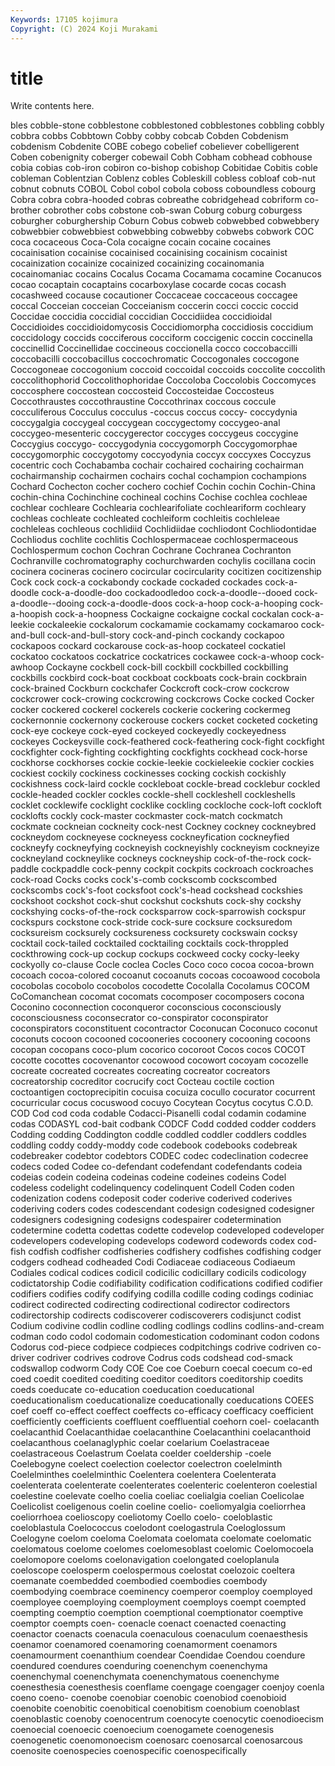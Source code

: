 ```yaml
---
Keywords: 17105 kojimura
Copyright: (C) 2024 Koji Murakami
---
```


# title

Write contents here.



bles cobble-stone cobblestone cobblestoned cobblestones
cobbling cobbly cobbra cobbs Cobbtown Cobby cobby cobcab Cobden Cobdenism
cobdenism Cobdenite COBE cobego cobelief cobeliever cobelligerent Coben cobenignity coberger
cobewail Cobh Cobham cobhead cobhouse cobia cobias cob-iron cobiron co-bishop
cobishop Cobitidae Cobitis coble cobleman Coblentzian Coblenz cobles Cobleskill cobless
cobloaf cob-nut cobnut cobnuts COBOL Cobol cobol cobola coboss coboundless
cobourg Cobra cobra cobra-hooded cobras cobreathe cobridgehead cobriform co-brother cobrother
cobs cobstone cob-swan Coburg coburg coburgess coburgher coburghership Coburn Cobus
cobweb cobwebbed cobwebbery cobwebbier cobwebbiest cobwebbing cobwebby cobwebs cobwork COC
coca cocaceous Coca-Cola cocaigne cocain cocaine cocaines cocainisation cocainise cocainised
cocainising cocainism cocainist cocainization cocainize cocainized cocainizing cocainomania cocainomaniac cocains
Cocalus Cocama Cocamama cocamine Cocanucos cocao cocaptain cocaptains cocarboxylase cocarde
cocas cocash cocashweed cocause cocautioner Coccaceae coccaceous coccagee coccal Cocceian
cocceian Cocceianism coccerin cocci coccic coccid Coccidae coccidia coccidial coccidian
Coccidiidea coccidioidal Coccidioides coccidioidomycosis Coccidiomorpha coccidiosis coccidium coccidology coccids cocciferous
cocciform coccigenic coccin coccinella coccinellid Coccinellidae coccineous coccionella cocco coccobaccilli
coccobacilli coccobacillus coccochromatic Coccogonales coccogone Coccogoneae coccogonium coccoid coccoidal coccoids
coccolite coccolith coccolithophorid Coccolithophoridae Coccoloba Coccolobis Coccomyces coccosphere coccostean coccosteid
Coccosteidae Coccosteus Coccothraustes coccothraustine Coccothrinax coccous coccule cocculiferous Cocculus cocculus
-coccus coccus coccy- coccydynia coccygalgia coccygeal coccygean coccygectomy coccygeo-anal coccygeo-mesenteric
coccygerector coccyges coccygeus coccygine Coccygius coccygo- coccygodynia coccygomorph Coccygomorphae coccygomorphic
coccygotomy coccyodynia coccyx coccyxes Coccyzus cocentric coch Cochabamba cochair cochaired
cochairing cochairman cochairmanship cochairmen cochairs cochal cochampion cochampions Cochard Cochecton
cocher cochero cochief Cochin cochin Cochin-China cochin-china Cochinchine cochineal cochins
Cochise cochlea cochleae cochlear cochleare Cochlearia cochlearifoliate cochleariform cochleary cochleas
cochleate cochleated cochleiform cochleitis cochleleae cochleleas cochleous cochlidiid Cochlidiidae cochliodont
Cochliodontidae Cochliodus cochlite cochlitis Cochlospermaceae cochlospermaceous Cochlospermum cochon Cochran Cochrane
Cochranea Cochranton Cochranville cochromatography cochurchwarden cochylis cocillana cocin cocinera cocineras
cocinero cocircular cocircularity cocitizen cocitizenship Cock cock cock-a cockabondy cockade
cockaded cockades cock-a-doodle cock-a-doodle-doo cockadoodledoo cock-a-doodle--dooed cock-a-doodle--dooing cock-a-doodle-doos cock-a-hoop cock-a-hooping
cock-a-hoopish cock-a-hoopness Cockaigne cockaigne cockal cockalan cock-a-leekie cockaleekie cockalorum cockamamie
cockamamy cockamaroo cock-and-bull cock-and-bull-story cock-and-pinch cockandy cockapoo cockapoos cockard cockarouse
cock-as-hoop cockateel cockatiel cockatoo cockatoos cockatrice cockatrices cockawee cock-a-whoop cock-awhoop
Cockayne cockbell cock-bill cockbill cockbilled cockbilling cockbills cockbird cock-boat cockboat
cockboats cock-brain cockbrain cock-brained Cockburn cockchafer Cockcroft cock-crow cockcrow cockcrower
cock-crowing cockcrowing cockcrows Cocke cocked Cocker cocker cockered cockerel cockerels
cockerie cockering cockermeg cockernonnie cockernony cockerouse cockers cocket cocketed cocketing
cock-eye cockeye cock-eyed cockeyed cockeyedly cockeyedness cockeyes Cockeysville cock-feathered cock-feathering
cock-fight cockfight cockfighter cock-fighting cockfighting cockfights cockhead cock-horse cockhorse cockhorses
cockie cockie-leekie cockieleekie cockier cockies cockiest cockily cockiness cockinesses cocking
cockish cockishly cockishness cock-laird cockle cockleboat cockle-bread cocklebur cockled cockle-headed
cockler cockles cockle-shell cockleshell cockleshells cocklet cocklewife cocklight cocklike cockling
cockloche cock-loft cockloft cocklofts cockly cock-master cockmaster cock-match cockmatch cockmate
cockneian cockneity cock-nest Cockney cockney cockneybred cockneydom cockneyese cockneyess cockneyfication
cockneyfied cockneyfy cockneyfying cockneyish cockneyishly cockneyism cockneyize cockneyland cockneylike cockneys
cockneyship cock-of-the-rock cock-paddle cockpaddle cock-penny cockpit cockpits cockroach cockroaches cock-road
Cocks cocks cock's-comb cockscomb cockscombed cockscombs cock's-foot cocksfoot cock's-head cockshead
cockshies cockshoot cockshot cock-shut cockshut cockshuts cock-shy cockshy cockshying cocks-of-the-rock
cocksparrow cock-sparrowish cockspur cockspurs cockstone cock-stride cock-sure cocksure cocksuredom cocksureism
cocksurely cocksureness cocksurety cockswain cocksy cocktail cock-tailed cocktailed cocktailing cocktails
cock-throppled cockthrowing cock-up cockup cockups cockweed cocky cocky-leeky cockyolly co-clause
Cocle coclea Cocles Coco coco cocoa cocoa-brown cocoach cocoa-colored cocoanut
cocoanuts cocoas cocoawood cocobola cocobolas cocobolo cocobolos cocodette Cocolalla Cocolamus
COCOM CoComanchean cocomat cocomats cocomposer cocomposers cocona Coconino coconnection coconqueror
coconscious coconsciously coconsciousness coconsecrator co-conspirator coconspirator coconspirators coconstituent cocontractor Coconucan
Coconuco coconut coconuts cocoon cocooned cocooneries cocoonery cocooning cocoons cocopan
cocopans coco-plum cocorico cocoroot Cocos cocos COCOT cocotte cocottes cocovenantor
cocowood cocowort cocoyam cocozelle cocreate cocreated cocreates cocreating cocreator cocreators
cocreatorship cocreditor cocrucify coct Cocteau coctile coction coctoantigen coctoprecipitin cocuisa
cocuiza cocullo cocurator cocurrent cocurricular cocus cocuswood cocuyo Cocytean Cocytus
cocytus C.O.D. COD Cod cod coda codable Codacci-Pisanelli codal codamin
codamine codas CODASYL cod-bait codbank CODCF Codd codded codder codders
Codding codding Coddington coddle coddled coddler coddlers coddles coddling coddy
coddy-moddy code codebook codebooks codebreak codebreaker codebtor codebtors CODEC codec
codeclination codecree codecs coded Codee co-defendant codefendant codefendants codeia codeias
codein codeina codeinas codeine codeines codeins Codel codeless codelight codelinquency
codelinquent Codell Coden coden codenization codens codeposit coder coderive coderived
coderives coderiving coders codes codescendant codesign codesigned codesigner codesigners codesigning
codesigns codespairer codetermination codetermine codetta codettas codette codevelop codeveloped codeveloper
codevelopers codeveloping codevelops codeword codewords codex cod-fish codfish codfisher codfisheries
codfishery codfishes codfishing codger codgers codhead codheaded Codi Codiaceae codiaceous
Codiaeum Codiales codical codices codicil codicilic codicillary codicils codicology codictatorship
Codie codifiability codification codifications codified codifier codifiers codifies codify codifying
codilla codille coding codings codiniac codirect codirected codirecting codirectional codirector
codirectors codirectorship codirects codiscoverer codiscoverers codisjunct codist Codium codivine codlin
codline codling codlings codlins codlins-and-cream codman codo codol codomain codomestication
codominant codon codons Codorus cod-piece codpiece codpieces codpitchings codrive codriven
co-driver codriver codrives codrove Codrus cods codshead cod-smack codswallop codworm
Cody COE Coe coe Coeburn coecal coecum co-ed coed coedit
coedited coediting coeditor coeditors coeditorship coedits coeds coeducate co-education coeducation
coeducational coeducationalism coeducationalize coeducationally coeducations COEES coef coeff co-effect coeffect
coeffects co-efficacy coefficacy coefficient coefficiently coefficients coeffluent coeffluential coehorn coel-
coelacanth coelacanthid Coelacanthidae coelacanthine Coelacanthini coelacanthoid coelacanthous coelanaglyphic coelar coelarium
Coelastraceae coelastraceous Coelastrum Coelata coelder coeldership -coele Coelebogyne coelect coelection
coelector coelectron coelelminth Coelelminthes coelelminthic Coelentera coelentera Coelenterata coelenterata coelenterate
coelenterates coelenteric coelenteron coelestial coelestine coelevate coelho coelia coeliac coelialgia
coelian Coelicolae Coelicolist coeligenous coelin coeline coelio- coeliomyalgia coeliorrhea coeliorrhoea
coelioscopy coeliotomy Coello coelo- coeloblastic coeloblastula Coelococcus coelodont coelogastrula Coeloglossum
Coelogyne coelom coeloma Coelomata coelomata coelomate coelomatic coelomatous coelome coelomes
coelomesoblast coelomic Coelomocoela coelomopore coeloms coelonavigation coelongated coeloplanula coeloscope coelosperm
coelospermous coelostat coelozoic coeltera coemanate coembedded coembodied coembodies coembody coembodying
coembrace coeminency coemperor coemploy coemployed coemployee coemploying coemployment coemploys coempt
coempted coempting coemptio coemption coemptional coemptionator coemptive coemptor coempts coen-
coenacle coenact coenacted coenacting coenactor coenacts coenacula coenaculous coenaculum coenaesthesis
coenamor coenamored coenamoring coenamorment coenamors coenamourment coenanthium coendear Coendidae Coendou
coendure coendured coendures coenduring coenenchym coenenchyma coenenchymal coenenchymata coenenchymatous coenenchyme
coenesthesia coenesthesis coenflame coengage coengager coenjoy coenla coeno coeno- coenobe
coenobiar coenobic coenobiod coenobioid coenobite coenobitic coenobitical coenobitism coenobium coenoblast
coenoblastic coenoby coenocentrum coenocyte coenocytic coenodioecism coenoecial coenoecic coenoecium coenogamete
coenogenesis coenogenetic coenomonoecism coenosarc coenosarcal coenosarcous coenosite coenospecies coenospecific coenospecifically
